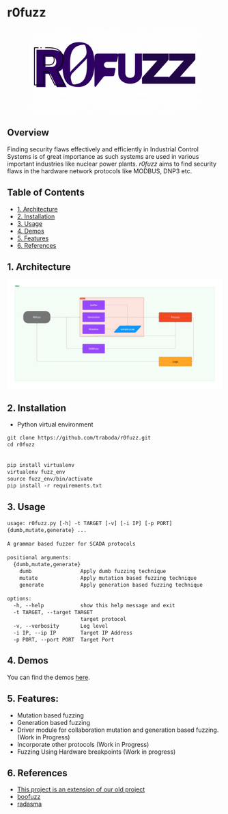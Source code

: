 # r0fuzz

<p align="center">
<img src="static/logo4.gif" alt="r0fuzz-logo" />
</p>

## Overview <!-- omit in toc -->

Finding security flaws effectively and efficiently in Industrial Control Systems is of great importance as such systems are used in various important industries like nuclear power plants. *r0fuzz* aims to find security flaws in the hardware network protocols like MODBUS, DNP3 etc.

## Table of Contents <!-- omit in toc -->

- [1. Architecture](#1-architecture)
- [2. Installation](#2-installation)
- [3. Usage](#3-usage)
- [4. Demos](#4-demos)
- [5. Features](#5-features)
- [6. References](#6-references)

## 1. Architecture
<p align="center">
<img src="static/architecture.jpeg" alt="architecture-design" />
</p>

## 2. Installation

- Python virtual environment

```shell
git clone https://github.com/traboda/r0fuzz.git
cd r0fuzz


pip install virtualenv 
virtualenv fuzz_env
source fuzz_env/bin/activate
pip install -r requirements.txt
```

## 3. Usage

```shell
usage: r0fuzz.py [-h] -t TARGET [-v] [-i IP] [-p PORT] {dumb,mutate,generate} ...

A grammar based fuzzer for SCADA protocols

positional arguments:
  {dumb,mutate,generate}
    dumb                Apply dumb fuzzing technique
    mutate              Apply mutation based fuzzing technique
    generate            Apply generation based fuzzing technique

options:
  -h, --help            show this help message and exit
  -t TARGET, --target TARGET
                        target protocol
  -v, --verbosity       Log level
  -i IP, --ip IP        Target IP Address
  -p PORT, --port PORT  Target Port

```
## 4. Demos

You can find the demos [here](/demos).

## 5. Features:

- Mutation based fuzzing
- Generation based fuzzing 
- Driver module for collaboration mutation and generation based fuzzing. (Work in Progress)
- Incorporate other protocols (Work in Progress)
- Fuzzing Using Hardware breakpoints (Work in progress)

## 6. References
- [This project is an extension of our old project](https://github.com/AshwAthi8/R0fuzz/tree/master)
- [boofuzz](https://pypi.org/project/boofuzz/)
- [radasma](https://pypi.org/project/pyradamsa/)
